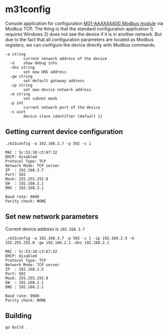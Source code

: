 # m31config

Console application for configuration [M31-AAAX4440G Modbus module](https://www.cdebyte.com/products/M31-AAAX4440G) via
Modbus TCP.
The thing is that the standard configuration application 1) requires Windows 2) does not see
the device if it is in another network. But due to the fact that all configuration parameters are located as
Modbus registers, we can configure the device directly with Modbus commands.

```
-a string
    	current network address of the device
  -d	show debug info
  -dns string
    	set new DNS address
  -gw string
    	set default gateway address
  -ip string
    	set new device network address
  -m string
    	set subnet mask
  -p int
    	current network port of the device
  -s uint
    	device slave identifier (default 1)
```

## Getting current device configuration

```shell
./m31config -a 192.168.3.7 -p 502 -s 1
````

```
MAC : 5c:53:10:c3:67:32
DHCP: disabled
Protocol Type: TCP
Network Mode: TCP server
IP  : 192.168.3.7
Port: 502
Mask: 255.255.255.0
GW  : 192.168.3.1
DNS : 192.168.3.1

Baud rate: 9600
Parity check: NONE
```

## Set new network parameters

Current device address is `192.168.3.7`

```shell
./m31config -a 192.168.3.7 -p 502 -s 1 -ip 192.168.2.5 -m 255.255.255.0 -gw 192.168.2.1 -dns 192.168.2.1
```

```
MAC : 5c:53:10:c3:67:32
DHCP: disabled
Protocol Type: TCP
Network Mode: TCP server
IP  : 192.168.2.5
Port: 502
Mask: 255.255.255.0
GW  : 192.168.2.1
DNS : 192.168.2.1

Baud rate: 9600
Parity check: NONE
```

## Building

```shell
go build .
```